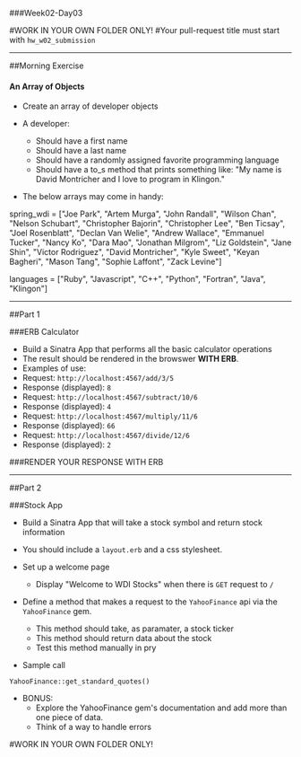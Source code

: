 ###Week02-Day03

#WORK IN YOUR OWN FOLDER ONLY!
#Your pull-request title must start with `hw_w02_submission`

---

##Morning Exercise 

#### An Array of Objects

-  Create an array of developer objects

-  A developer: 
	- Should have a first name 
	- Should have a last name 
	- Should have a randomly assigned favorite programming language
	- Should have a to_s method that prints something like:
		"My name is David Montricher and I love to program in Klingon."
	
- The below arrays may come in handy:

spring_wdi = ["Joe Park", "Artem Murga", "John Randall", "Wilson Chan", "Nelson Schubart", "Christopher Bajorin", "Christopher Lee", "Ben Ticsay", "Joel Rosenblatt", "Declan Van Welie", "Andrew Wallace", "Emmanuel Tucker", "Nancy Ko", "Dara Mao", "Jonathan Milgrom", "Liz Goldstein", "Jane Shin", "Victor Rodriguez", "David Montricher", "Kyle Sweet", "Keyan Bagheri", "Mason Tang", "Sophie Laffont", "Zack Levine"]

languages = ["Ruby", "Javascript", "C++", "Python", "Fortran", "Java", "Klingon"]


---

##Part 1

###ERB Calculator 

- Build a Sinatra App that performs all the basic calculator operations
- The result should be rendered in the browswer **WITH ERB**.
- Examples of use:
- Request: `http://localhost:4567/add/3/5`
- Response (displayed): `8`
- Request: `http://localhost:4567/subtract/10/6`
- Response (displayed): `4`
- Request: `http://localhost:4567/multiply/11/6`
- Response (displayed): `66`
- Request: `http://localhost:4567/divide/12/6`
- Response (displayed): `2`

###RENDER YOUR RESPONSE WITH ERB

---

##Part 2

###Stock App

- Build a Sinatra App that will take a stock symbol and return stock information
- You should include a `layout.erb` and a css stylesheet. 

- Set up a welcome page
	- Display "Welcome to WDI Stocks" when there is `GET` request to `/`
- Define a method that makes a request to the `YahooFinance` api via the `YahooFinance` gem.
	- This method should take, as paramater, a stock ticker
	- This method should return data about the stock
	- Test this method manually in pry
	
- Sample call
```
YahooFinance::get_standard_quotes()
```

- BONUS:
	- Explore the YahooFinance gem's documentation and add more than one piece of data. 
	- Think of a way to handle errors



#WORK IN YOUR OWN FOLDER ONLY!